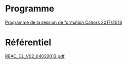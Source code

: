 # Programme
<a href="https://github.com/SimplonCahors/Programme/wiki">Programme de la session de formation Cahors 2017/2018</a> 

# Référentiel
<a href="https://github.com/SimplonCahors/Programme/blob/master/REAC_DL_V02_04032013.pdf">REAC_DL_V02_04032013.pdf</a> 
